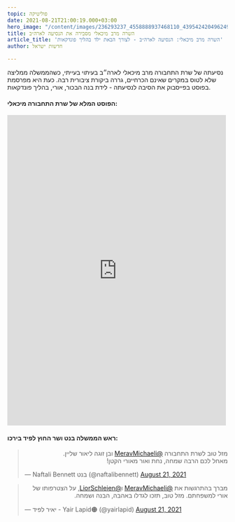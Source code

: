 ```yaml
---
topic: פוליטיקה
date: 2021-08-21T21:00:19.000+03:00
hero_image: "/content/images/236293237_4558888937468110_4395424204962497220_n-1.jpg"
title: השרה מרב מיכאלי מסבירה את הנסיעה לארה״ב
article_title: 'השרה מרב מיכאלי: הנסיעה לארה״ב - לצורך הבאת ילד בהליך פונדקאות'
author: חדשות ישראל

---
```

נסיעתה של שרת התחבורה מרב מיכאלי לארה״ב בעיתוי בעייתי, כשהממשלה ממליצה שלא לטוס במקרים שאינם הכרחיים, גררה ביקורת ציבורית רבה. כעת היא מפרסמת בפוסט בפייסבוק את הסיבה לנסיעתה - לידת בנה הבכור, אורי, בהליך פונדקאות.

#### **הפוסט המלא של שרת התחבורה מיכאלי:**

<iframe src="https://www.facebook.com/plugins/post.php?href=https%3A%2F%2Fwww.facebook.com%2FMichaeliMerav%2Fposts%2F4558894937467510&show_text=true&width=500" width="500" height="709" style="border:none;overflow:hidden" scrolling="no" frameborder="0" allowfullscreen="true" allow="autoplay; clipboard-write; encrypted-media; picture-in-picture; web-share"></iframe>

#### ראש הממשלה בנט ושר החוץ לפיד בירכו:

<blockquote class="twitter-tweet"><p lang="iw" dir="rtl">מזל טוב לשרת התחבורה <a href="https://twitter.com/MeravMichaeli?ref_src=twsrc%5Etfw">@MeravMichaeli</a> ובן זוגה ליאור שליין. <br>מאחל לכם הרבה שמחה, נחת ואור מאורי הקטן!</p>&mdash; Naftali Bennett בנט (@naftalibennett) <a href="https://twitter.com/naftalibennett/status/1429133099204554759?ref_src=twsrc%5Etfw">August 21, 2021</a></blockquote> <script async src="https://platform.twitter.com/widgets.js" charset="utf-8"></script>

<blockquote class="twitter-tweet"><p lang="iw" dir="rtl">מברך בהתרגשות את <a href="https://twitter.com/MeravMichaeli?ref_src=twsrc%5Etfw">@MeravMichaeli</a> ו<a href="https://twitter.com/LiorSchleien?ref_src=twsrc%5Etfw">@LiorSchleien</a>, על הצטרפותו של אורי למשפחתם. מזל טוב, תזכו לגדלו באהבה, הבנה ושמחה.</p>&mdash; יאיר לפיד - Yair Lapid🟠 (@yairlapid) <a href="https://twitter.com/yairlapid/status/1429131627117129729?ref_src=twsrc%5Etfw">August 21, 2021</a></blockquote> <script async src="https://platform.twitter.com/widgets.js" charset="utf-8"></script>